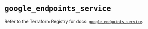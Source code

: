 # `google_endpoints_service`

Refer to the Terraform Registry for docs: [`google_endpoints_service`](https://registry.terraform.io/providers/hashicorp/google-beta/6.44.0/docs/resources/google_endpoints_service).
